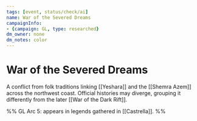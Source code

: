 ```yaml
---
tags: [event, status/check/ai]
name: War of the Severed Dreams
campaignInfo:
- {campaign: GL, type: researched}
dm_owner: none
dm_notes: color
---
```

# War of the Severed Dreams

A conflict from folk traditions linking [[Yeshara]] and the [[Shemra Azem]] across the northwest coast. Official histories may diverge, grouping it differently from the later [[War of the Dark Rift]].

%%
GL Arc 5: appears in legends gathered in [[Castrella]].
%%

